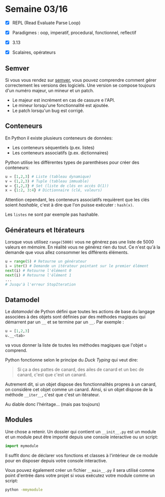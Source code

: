 # Semaine 03/16

- [x] REPL (Read Evaluate Parse Loop)
- [x] Paradigmes : oop, imperatif, procedural, fonctionnel, reflectif
- [x] 3.13
- [x] Scalaires, opérateurs


## Semver

Si vous vous rendez sur [semver](www.semver.org), vous pouvez comprendre comment gérer correctement les versions des logiciels. Une version se compose toujours d'un numéro majeur, un mineur et un patch. 

- Le majeur est incrément en cas de cassure e l'API.
- Le mineur lorsqu'une fonctionnalité est ajoutée.
- Le patch lorsqu'un bug est corrigé.

## Conteneurs

En Python il existe plusieurs conteneurs de données: 

- Les conteneurs séquentiels (p.ex. listes)
- Les conteneurs associatifs (p.ex. dictionnaires)

Python utilise les différentes types de parenthèses pour créer des conteneurs:

```py
u = [1,2,3] # Liste (tableau dynamique)
v = (1,2,3) # Tuple (tableau immuable)
w = {1,2,3} # Set (liste de clés en accès O(1))
x = {1:2, 3:4} # Dictionnaire (clé, valeurs)
```

Attention cependant, les conteneurs associatifs requièrent que les clés soient *hashable*, c'est à dire que l'on puisse exécuter : `hash(x)`. 

Les `listes` ne sont par exemple pas hashable. 

## Générateurs et Itérateurs

Lorsque vous utilisez `range(5000)` vous ne générez pas une liste de 5000 valeurs en mémoire. En réalité vous ne générez rien du tout. Ce n'est qu'à la demande que vous allez consommer les différents éléments.

```py
u = range(5) # Retourne un générateur
i = iter() # Demande un itérateur pointant sur le premier élément
next(i) # Retourne l'élément 0
next(i) # Retourne l'élément 1
...
# Jusqu'à l'erreur StopIteration
```

## Datamodel

Le *datamodel* de Python défini que toutes les actions de base du langage associées à des objets sont définies par des méthodes magiques qui démarrent par un `__` et se termine par un `__`. Par exemple : 

```py
u = [1,2,3]
u.__<tab> 
```

va vous donner la liste de toutes les méthodes magiques que l'objet `u` comprend. 

Python fonctionne selon le principe du *Duck Typing* qui veut dire: 

> Si ça a des pattes de canard, des ailes de canard
> et un bec de canard, c'est que c'est un canard.

Autrement dit, si un objet dispose des fonctionnalités propres à un canard, on considère cet objet comme un canard. Ainsi, si un objet dispose de la méthode `__iter__`, c'est que c'est un itérateur. 

Au diable donc l'héritage... (mais pas toujours)

## Modules

Une chose a retenir. Un dossier qui contient un `__init__.py` est un module et un module peut être importé depuis une console interactive ou un script: 

```py
import mymodule
```

Il suffit donc de déclarer vos fonctions et classes à l'intérieur de ce module pour en disposer depuis votre console interactive. 

Vous pouvez également créer un fichier `__main__.py` il sera utilisé comme point d'entrée dans votre projet si vous exécutez votre module comme un script: 

```bash
python -mmymodule
```
